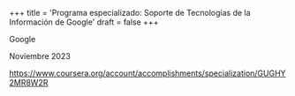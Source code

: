 +++
title = 'Programa especializado: Soporte de Tecnologías de la Información de Google'
draft = false
+++

Google 

Noviembre 2023 

https://www.coursera.org/account/accomplishments/specialization/GUGHY2MR8W2R